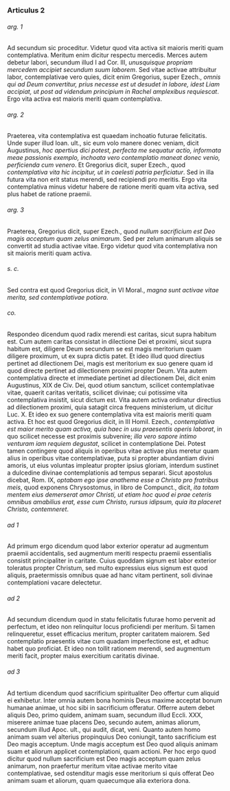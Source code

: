 ### Articulus 2

###### arg. 1
Ad secundum sic proceditur. Videtur quod vita activa sit maioris meriti quam contemplativa. Meritum enim dicitur respectu mercedis. Merces autem debetur labori, secundum illud I ad Cor. III, *unusquisque propriam mercedem accipiet secundum suum laborem*. Sed vitae activae attribuitur labor, contemplativae vero quies, dicit enim Gregorius, super Ezech., *omnis qui ad Deum convertitur, prius necesse est ut desudet in labore, idest Liam accipiat, ut post ad videndum principium in Rachel amplexibus requiescat*. Ergo vita activa est maioris meriti quam contemplativa.

###### arg. 2
Praeterea, vita contemplativa est quaedam inchoatio futurae felicitatis. Unde super illud Ioan. ult., sic eum volo manere donec veniam, dicit Augustinus, *hoc apertius dici potest, perfecta me sequatur actio, informata meae passionis exemplo, inchoata vero contemplatio maneat donec venio, perficienda cum venero*. Et Gregorius dicit, super Ezech., quod *contemplativa vita hic incipitur, ut in caelesti patria perficiatur*. Sed in illa futura vita non erit status merendi, sed recipiendi pro meritis. Ergo vita contemplativa minus videtur habere de ratione meriti quam vita activa, sed plus habet de ratione praemii.

###### arg. 3
Praeterea, Gregorius dicit, super Ezech., quod *nullum sacrificium est Deo magis acceptum quam zelus animarum*. Sed per zelum animarum aliquis se convertit ad studia activae vitae. Ergo videtur quod vita contemplativa non sit maioris meriti quam activa.

###### s. c.
Sed contra est quod Gregorius dicit, in VI Moral., *magna sunt activae vitae merita, sed contemplativae potiora*.

###### co.
Respondeo dicendum quod radix merendi est caritas, sicut supra habitum est. Cum autem caritas consistat in dilectione Dei et proximi, sicut supra habitum est, diligere Deum secundum se est magis meritorium quam diligere proximum, ut ex supra dictis patet. Et ideo illud quod directius pertinet ad dilectionem Dei, magis est meritorium ex suo genere quam id quod directe pertinet ad dilectionem proximi propter Deum. Vita autem contemplativa directe et immediate pertinet ad dilectionem Dei, dicit enim Augustinus, XIX de Civ. Dei, quod otium sanctum, scilicet contemplativae vitae, quaerit caritas veritatis, scilicet divinae; cui potissime vita contemplativa insistit, sicut dictum est. Vita autem activa ordinatur directius ad dilectionem proximi, quia satagit circa frequens ministerium, ut dicitur Luc. X. Et ideo ex suo genere contemplativa vita est maioris meriti quam activa. Et hoc est quod Gregorius dicit, in III Homil. Ezech., *contemplativa est maior merito quam activa, quia haec in usu praesentis operis laborat*, in quo scilicet necesse est proximis subvenire; *illa vero sapore intimo venturam iam requiem degustat*, scilicet in contemplatione Dei. Potest tamen contingere quod aliquis in operibus vitae activae plus meretur quam alius in operibus vitae contemplativae, puta si propter abundantiam divini amoris, ut eius voluntas impleatur propter ipsius gloriam, interdum sustinet a dulcedine divinae contemplationis ad tempus separari. Sicut apostolus dicebat, Rom. IX, *optabam ego ipse anathema esse a Christo pro fratribus meis*, quod exponens Chrysostomus, in libro de Compunct., dicit, *ita totam mentem eius demerserat amor Christi, ut etiam hoc quod ei prae ceteris omnibus amabilius erat, esse cum Christo, rursus idipsum, quia ita placeret Christo, contemneret*.

###### ad 1
Ad primum ergo dicendum quod labor exterior operatur ad augmentum praemii accidentalis, sed augmentum meriti respectu praemii essentialis consistit principaliter in caritate. Cuius quoddam signum est labor exterior toleratus propter Christum, sed multo expressius eius signum est quod aliquis, praetermissis omnibus quae ad hanc vitam pertinent, soli divinae contemplationi vacare delectetur.

###### ad 2
Ad secundum dicendum quod in statu felicitatis futurae homo pervenit ad perfectum, et ideo non relinquitur locus proficiendi per meritum. Si tamen relinqueretur, esset efficacius meritum, propter caritatem maiorem. Sed contemplatio praesentis vitae cum quadam imperfectione est, et adhuc habet quo proficiat. Et ideo non tollit rationem merendi, sed augmentum meriti facit, propter maius exercitium caritatis divinae.

###### ad 3
Ad tertium dicendum quod sacrificium spiritualiter Deo offertur cum aliquid ei exhibetur. Inter omnia autem bona hominis Deus maxime acceptat bonum humanae animae, ut hoc sibi in sacrificium offeratur. Offerre autem debet aliquis Deo, primo quidem, animam suam, secundum illud Eccli. XXX, miserere animae tuae placens Deo, secundo autem, animas aliorum, secundum illud Apoc. ult., qui audit, dicat, veni. Quanto autem homo animam suam vel alterius propinquius Deo coniungit, tanto sacrificium est Deo magis acceptum. Unde magis acceptum est Deo quod aliquis animam suam et aliorum applicet contemplationi, quam actioni. Per hoc ergo quod dicitur quod nullum sacrificium est Deo magis acceptum quam zelus animarum, non praefertur meritum vitae activae merito vitae contemplativae, sed ostenditur magis esse meritorium si quis offerat Deo animam suam et aliorum, quam quaecumque alia exteriora dona.

